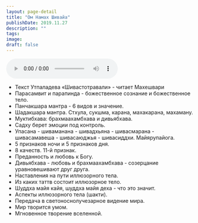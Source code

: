 ```yaml
---
layout: page-detail
title: "Ом Намах Шивайа"
publishDate: 2019.11.27
description: ""
tags:
image:
draft: false
---
```


<audio title="2019.11.27 - Ом Намах Шивайа.mp3" src="/upload/iblock/902/902c57377f8a61e231d0ce6fe93082e2.mp3" controls=""></audio>

* Текст Утпаладева «Шивастотравали» - читает Махешвари
* Парасамвит и парапинда - божественное сознание и божественное тело.
* Панчакшара мантра - 6 видов и значение.
* Шадакшара мантра. Стхула, сукшма, карана, махакарана, махаману.
* Муктибхава: брахмаахамбхава и дивьябхава.
* Садху берет эмоции под контроль.
* Упасана - шиваманана - шивадхьяна - шивасмарана - шивасамавеша - шивасаюджья - шивасиддхи. Майярупайога.
* 5 признаков ночи и 5 признаков дня.
* 8 качеств. 11-й признак.
* Преданность и любовь к Богу.
* Дивьябхава - любовь и брахмаахамбхава - созерцание уравновешивают друг друга.
* Наставления на пути иллюзорного тела.
* Из каких таттв состоит иллюзорное тело.
* Шуддха майя кайя, шуддха майя деха - что это значит.
* Аспекты иллюзорного тела (шакти).
* Передача в светоноснолучезарное видение мира.
* Мир творится умом.
* Мгновенное творение вселенной.

  
